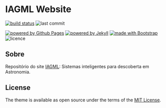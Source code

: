 # IAGML Website

[![build status](https://travis-ci.org/iagml/website.svg?branch=master)](https://travis-ci.org/iagml/website)
![last commit](https://img.shields.io/github/last-commit/iagml/iagml.github.io)

[![powered by Github Pages](https://img.shields.io/badge/powered%20by-Github%20Pages-171717?logo=github)](https://pages.github.com)
[![powered by Jekyll](https://img.shields.io/badge/powered%20by-Jekyll-E0115F?logo=jekyll)](https://jekyllrb.com)
[![made with Bootstrap](https://img.shields.io/badge/made%20with-bootstrap-602c50?logo=bootstrap)](https://getbootstrap.com)
![licence](https://img.shields.io/github/license/iagml/iagml.github.io)

## Sobre

Repositório do site [IAGML](https://iagml.github.io): Sistemas inteligentes para descoberta em Astronomia.

## License

The theme is available as open source under the terms of the [MIT License](https://opensource.org/licenses/MIT).